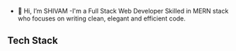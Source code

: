- 👋 Hi, I’m SHIVAM
-I'm a Full Stack Web Developer Skilled in MERN stack who focuses on writing clean, elegant and efficient
code.

Tech Stack
- 

<!---
rathodshivam05/rathodshivam05 is a ✨ special ✨ repository because its `README.md` (this file) appears on your GitHub profile.
You can click the Preview link to take a look at your changes.
--->
